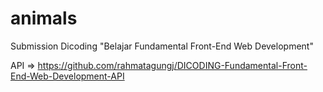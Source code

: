 # animals
Submission Dicoding "Belajar Fundamental Front-End Web Development"

API => https://github.com/rahmatagungj/DICODING-Fundamental-Front-End-Web-Development-API
